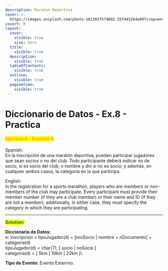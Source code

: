 ```yaml
---
description: Maraton Deportiva
cover: >-
  https://images.unsplash.com/photo-1613937574892-25f441264a09?crop=entropy&cs=srgb&fm=jpg&ixid=M3wxOTcwMjR8MHwxfHNlYXJjaHw5fHxNYXJhdGhvbnxlbnwwfHx8fDE3Mzg3Nzc1NDd8MA&ixlib=rb-4.0.3&q=85
coverY: 0
layout:
  cover:
    visible: true
    size: hero
  title:
    visible: true
  description:
    visible: true
  tableOfContents:
    visible: true
  outline:
    visible: true
  pagination:
    visible: true
---
```


# Diccionario de Datos - Ex.8 - Practica

#### <mark style="color:orange;">Ejercicio 8 - Exercise 8</mark>

Spanish:\
En la inscripción de una maratón deportiva, pueden participar jugadores que sean socios o no del club. Todo participante deberá indicar no de socio, si es socio del club; o nombre y dni si no es socio; y además, en cualquier ambos casos, la categoría en la que participa.



English:\
In the registration for a sports marathon, players who are members or non-members of the club may participate. Every participant must provide their member number (if they are a club member) or their name and ID (if they are not a member); additionally, in either case, they must specify the category in which they are participating.

***

<mark style="color:green;">**Solution:**</mark>&#x20;

**Diccionario de Datos:** \
e: inscripcion = tipoJugador(d) + \[nroSocio | nombre + nDocumento] + categoria(d)\
tipoJugador(d) = char(7); \[ socio | noSocio ]\
categoria(d) = \[ 5km | 10km | 22km ]\


**Tipo de Evento:** Evento Exterrno.
